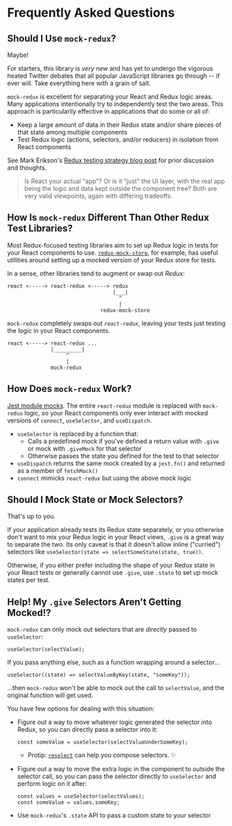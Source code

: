 # Frequently Asked Questions

## Should I Use `mock-redux`?

Maybe!

For starters, this library is _very new_ and has yet to undergo the vigorous heated Twitter debates that all popular JavaScript libraries go through -- if ever will.
Take everything here with a grain of salt.

`mock-redux` is excellent for separating your React and Redux logic areas.
Many applications intentionally try to independently test the two areas.
This approach is particularily effective in applications that do some or all of:

- Keep a large amount of data in their Redux state and/or share pieces of that state among multiple components
- Test Redux logic (actions, selectors, and/or reducers) in isolation from React components

See Mark Erikson's [Redux testing strategy blog post](https://blog.isquaredsoftware.com/2019/07/blogged-answers-thoughts-on-hooks/) for prior discussion and thoughts.

> Is React your actual "app"?
> Or is it "just" the UI layer, with the real app being the logic and data kept outside the component tree?
> Both are very valid viewpoints, again with differing tradeoffs.

## How Is `mock-redux` Different Than Other Redux Test Libraries?

Most Redux-focused testing libraries aim to set up Redux logic in tests for your React components to use.
[`redux-mock-store`](https://github.com/reduxjs/redux-mock-store), for example, has useful utilities around setting up a mocked version of your Redux store for tests.

In a sense, other libraries tend to augment or swap out _Redux_:

```
react <-----> react-redux <-----> redux
                                  |___|
                                    ^
                                    |
                              redux-mock-store
```

`mock-redux` completely swaps out _`react-redux`_, leaving your tests just testing the logic in your React components.

```
react <-----> react-redux ...
              |_________|
                   ^
                   |
              mock-redux
```

## How Does `mock-redux` Work?

[Jest module mocks](https://jestjs.io/docs/en/mock-functions#mocking-modules).
The entire `react-redux` module is replaced with `mock-redux` logic, so your React components only ever interact with mocked versions of `connect`, `useSelector`, and `useDispatch`.

- `useSelector` is replaced by a function that:
  - Calls a predefined mock if you've defined a return value with `.give` or mock with `.giveMock` for that selector
  - Otherwise passes the state you defined for the test to that selector
- `useDispatch` returns the same mock created by a `jest.fn()` and returned as a member of `fetchMock()`
- `connect` mimicks `react-redux` but using the above mock logic

## Should I Mock State or Mock Selectors?

That's up to you.

If your application already tests its Redux state separately, or you otherwise don't want to mix your Redux logic in your React views, `.give` is a great way to separate the two.
Its only caveat is that it doesn't allow inline ("curried") selectors like `useSelector(state => selectSomeState(state, true))`.

Otherwise, if you either prefer including the shape of your Redux state in your React tests or generally cannot use `.give`, use `.state` to set up mock states per test.

## Help! My `.give` Selectors Aren't Getting Mocked!?

`mock-redux` can only mock out selectors that are _directly_ passed to `useSelector`:

```tsx
useSelector(selectValue);
```

If you pass anything else, such as a function wrapping around a selector...

```tsx
useSelector((state) => selectValueByKey(state, "someKey"));
```

...then `mock-redux` won't be able to mock out the call to `selectValue`, and the original function will get used.

You have few options for dealing with this situation:

- Figure out a way to move whatever logic generated the selector into Redux, so you can directly pass a selector into it:

  ```tsx
  const someValue = useSelector(selectValueUnderSomeKey);
  ```

  - Protip: [`reselect`](https://github.com/reduxjs/reselect) can help you compose selectors. ✨

- Figure out a way to move the extra logic in the component to outside the selector call, so you can pass the selector directly to `useSelector` and perform logic on it after:

  ```tsx
  const values = useSelector(selectValues);
  const someValue = values.someKey;
  ```

- Use `mock-redux`'s `.state` API to pass a custom state to your selector

